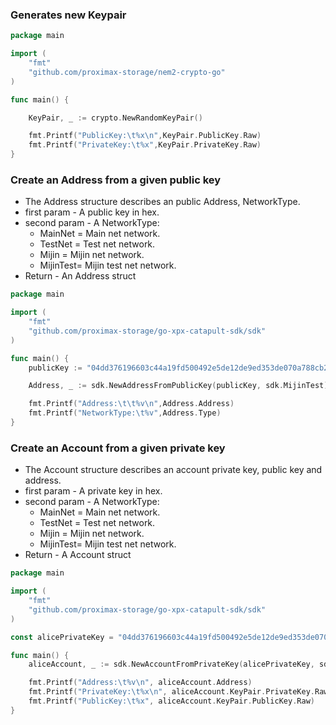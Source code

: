 
### Generates new Keypair

```go
package main

import (
    "fmt"
    "github.com/proximax-storage/nem2-crypto-go"
)

func main() {

    KeyPair, _ := crypto.NewRandomKeyPair()

    fmt.Printf("PublicKey:\t%x\n",KeyPair.PublicKey.Raw)
    fmt.Printf("PrivateKey:\t%x",KeyPair.PrivateKey.Raw)
}
```

### Create an Address from a given public key

* The Address structure describes an public Address, NetworkType.
* first param - A public key in hex.
* second param - A NetworkType:
  * MainNet = Main net network.
  * TestNet = Test net network.
  * Mijin = Mijin net network.
  * MijinTest= Mijin test net network.
* Return - An Address struct

```go
package main

import (
    "fmt"
    "github.com/proximax-storage/go-xpx-catapult-sdk/sdk"
)

func main() {
    publicKey := "04dd376196603c44a19fd500492e5de12de9ed353de070a788cb21f210645613"

    Address, _ := sdk.NewAddressFromPublicKey(publicKey, sdk.MijinTest)

    fmt.Printf("Address:\t\t%v\n",Address.Address)
    fmt.Printf("NetworkType:\t%v",Address.Type)
}
```

### Create an Account from a given private key

* The Account structure describes an account private key, public key and address.
* first param - A private key in hex.
* second param - A NetworkType:
  * MainNet = Main net network.
  * TestNet = Test net network.
  * Mijin = Mijin net network.
  * MijinTest= Mijin test net network.
* Return - A Account struct

```go
package main

import (
    "fmt"
    "github.com/proximax-storage/go-xpx-catapult-sdk/sdk"
)

const alicePrivateKey = "04dd376196603c44a19fd500492e5de12de9ed353de070a788cb21f210645613"

func main() {
    aliceAccount, _ := sdk.NewAccountFromPrivateKey(alicePrivateKey, sdk.MijinTest)

    fmt.Printf("Address:\t%v\n", aliceAccount.Address)
    fmt.Printf("PrivateKey:\t%x\n", aliceAccount.KeyPair.PrivateKey.Raw)
    fmt.Printf("PublicKey:\t%x", aliceAccount.KeyPair.PublicKey.Raw)
}
```

